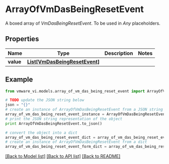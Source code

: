 # ArrayOfVmDasBeingResetEvent

A boxed array of *VmDasBeingResetEvent*. To be used in *Any* placeholders. 

## Properties
Name | Type | Description | Notes
------------ | ------------- | ------------- | -------------
**value** | [**List[VmDasBeingResetEvent]**](VmDasBeingResetEvent.md) |  | 

## Example

```python
from vmware_vi.models.array_of_vm_das_being_reset_event import ArrayOfVmDasBeingResetEvent

# TODO update the JSON string below
json = "{}"
# create an instance of ArrayOfVmDasBeingResetEvent from a JSON string
array_of_vm_das_being_reset_event_instance = ArrayOfVmDasBeingResetEvent.from_json(json)
# print the JSON string representation of the object
print ArrayOfVmDasBeingResetEvent.to_json()

# convert the object into a dict
array_of_vm_das_being_reset_event_dict = array_of_vm_das_being_reset_event_instance.to_dict()
# create an instance of ArrayOfVmDasBeingResetEvent from a dict
array_of_vm_das_being_reset_event_form_dict = array_of_vm_das_being_reset_event.from_dict(array_of_vm_das_being_reset_event_dict)
```
[[Back to Model list]](../README.md#documentation-for-models) [[Back to API list]](../README.md#documentation-for-api-endpoints) [[Back to README]](../README.md)



